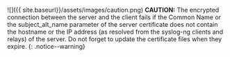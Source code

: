 ![]({{ site.baseurl}}/assets/images/caution.png) **CAUTION:**
The encrypted connection between the server and the client fails if the Common
Name or the subject_alt_name parameter of the server certificate does not
contain the hostname or the IP address (as resolved from the syslog-ng
clients and relays) of the server.
Do not forget to update the certificate files when they expire.
{: .notice--warning}

